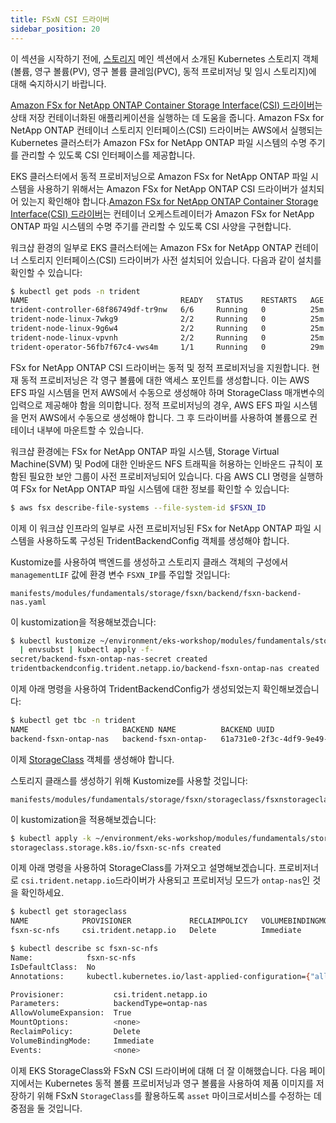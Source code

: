 ```yaml
---
title: FSxN CSI 드라이버
sidebar_position: 20
---
```

이 섹션을 시작하기 전에, [스토리지](../index.md) 메인 섹션에서 소개된 Kubernetes 스토리지 객체(볼륨, 영구 볼륨(PV), 영구 볼륨 클레임(PVC), 동적 프로비저닝 및 임시 스토리지)에 대해 숙지하시기 바랍니다.

[Amazon FSx for NetApp ONTAP Container Storage Interface(CSI) 드라이버](https://github.com/NetApp/trident)는 상태 저장 컨테이너화된 애플리케이션을 실행하는 데 도움을 줍니다. Amazon FSx for NetApp ONTAP 컨테이너 스토리지 인터페이스(CSI) 드라이버는 AWS에서 실행되는 Kubernetes 클러스터가 Amazon FSx for NetApp ONTAP 파일 시스템의 수명 주기를 관리할 수 있도록 CSI 인터페이스를 제공합니다.

EKS 클러스터에서 동적 프로비저닝으로 Amazon FSx for NetApp ONTAP 파일 시스템을 사용하기 위해서는 Amazon FSx for NetApp ONTAP CSI 드라이버가 설치되어 있는지 확인해야 합니다.[Amazon FSx for NetApp ONTAP Container Storage Interface(CSI) 드라이버](https://github.com/NetApp/trident)는 컨테이너 오케스트레이터가 Amazon FSx for NetApp ONTAP 파일 시스템의 수명 주기를 관리할 수 있도록 CSI 사양을 구현합니다.

워크샵 환경의 일부로 EKS 클러스터에는 Amazon FSx for NetApp ONTAP 컨테이너 스토리지 인터페이스(CSI) 드라이버가 사전 설치되어 있습니다. 다음과 같이 설치를 확인할 수 있습니다:

```bash
$ kubectl get pods -n trident
NAME                                  READY   STATUS    RESTARTS   AGE
trident-controller-68f86749df-tr9nw   6/6     Running   0          25m
trident-node-linux-7wkg9              2/2     Running   0          25m
trident-node-linux-9g6w4              2/2     Running   0          25m
trident-node-linux-vpvnh              2/2     Running   0          25m
trident-operator-56fb7f67c4-vws4m     1/1     Running   0          29m

```

FSx for NetApp ONTAP CSI 드라이버는 동적 및 정적 프로비저닝을 지원합니다. 현재 동적 프로비저닝은 각 영구 볼륨에 대한 액세스 포인트를 생성합니다. 이는 AWS EFS 파일 시스템을 먼저 AWS에서 수동으로 생성해야 하며 StorageClass 매개변수의 입력으로 제공해야 함을 의미합니다. 정적 프로비저닝의 경우, AWS EFS 파일 시스템을 먼저 AWS에서 수동으로 생성해야 합니다. 그 후 드라이버를 사용하여 볼륨으로 컨테이너 내부에 마운트할 수 있습니다.

워크샵 환경에는 FSx for NetApp ONTAP 파일 시스템, Storage Virtual Machine(SVM) 및 Pod에 대한 인바운드 NFS 트래픽을 허용하는 인바운드 규칙이 포함된 필요한 보안 그룹이 사전 프로비저닝되어 있습니다. 다음 AWS CLI 명령을 실행하여 FSx for NetApp ONTAP 파일 시스템에 대한 정보를 확인할 수 있습니다:

```bash
$ aws fsx describe-file-systems --file-system-id $FSXN_ID
```

이제 이 워크샵 인프라의 일부로 사전 프로비저닝된 FSx for NetApp ONTAP 파일 시스템을 사용하도록 구성된 TridentBackendConfig 객체를 생성해야 합니다.

Kustomize를 사용하여 백엔드를 생성하고 스토리지 클래스 객체의 구성에서 `managementLIF` 값에 환경 변수 `FSXN_IP`를 주입할 것입니다:

```file
manifests/modules/fundamentals/storage/fsxn/backend/fsxn-backend-nas.yaml
```

이 kustomization을 적용해보겠습니다:

```bash
$ kubectl kustomize ~/environment/eks-workshop/modules/fundamentals/storage/fsxn/backend \
  | envsubst | kubectl apply -f-
secret/backend-fsxn-ontap-nas-secret created
tridentbackendconfig.trident.netapp.io/backend-fsxn-ontap-nas created
```

이제 아래 명령을 사용하여 TridentBackendConfig가 생성되었는지 확인해보겠습니다:

```bash
$ kubectl get tbc -n trident
NAME                     BACKEND NAME          BACKEND UUID                           PHASE   STATUS
backend-fsxn-ontap-nas   backend-fsxn-ontap-   61a731e0-2f3c-4df9-9e49-5fc120e8247c   Bound   Success
```

이제 [StorageClass](https://kubernetes.io/docs/concepts/storage/storage-classes/) 객체를 생성해야 합니다.

스토리지 클래스를 생성하기 위해 Kustomize를 사용할 것입니다:

```file
manifests/modules/fundamentals/storage/fsxn/storageclass/fsxnstorageclass.yaml
```

이 kustomization을 적용해보겠습니다:

```bash
$ kubectl apply -k ~/environment/eks-workshop/modules/fundamentals/storage/fsxn/storageclass/
storageclass.storage.k8s.io/fsxn-sc-nfs created
```

이제 아래 명령을 사용하여 StorageClass를 가져오고 설명해보겠습니다. 프로비저너로 `csi.trident.netapp.io`드라이버가 사용되고 프로비저닝 모드가 `ontap-nas`인 것을 확인하세요.

```bash
$ kubectl get storageclass
NAME            PROVISIONER             RECLAIMPOLICY   VOLUMEBINDINGMODE      ALLOWVOLUMEEXPANSION   AGE
fsxn-sc-nfs     csi.trident.netapp.io   Delete          Immediate              true                   44s

$ kubectl describe sc fsxn-sc-nfs
Name:            fsxn-sc-nfs
IsDefaultClass:  No
Annotations:     kubectl.kubernetes.io/last-applied-configuration={"allowVolumeExpansion":true,"apiVersion":"storage.k8s.io/v1","kind":"StorageClass","metadata":{"annotations":{},"name":"fsxn-sc-nfs"},"parameters":{"backendType":"ontap-nas"},"provisioner":"csi.trident.netapp.io"}

Provisioner:           csi.trident.netapp.io
Parameters:            backendType=ontap-nas
AllowVolumeExpansion:  True
MountOptions:          <none>
ReclaimPolicy:         Delete
VolumeBindingMode:     Immediate
Events:                <none>
```

이제 EKS StorageClass와 FSxN CSI 드라이버에 대해 더 잘 이해했습니다. 다음 페이지에서는 Kubernetes 동적 볼륨 프로비저닝과 영구 볼륨을 사용하여 제품 이미지를 저장하기 위해 FSxN `StorageClass`를 활용하도록 `asset` 마이크로서비스를 수정하는 데 중점을 둘 것입니다.
